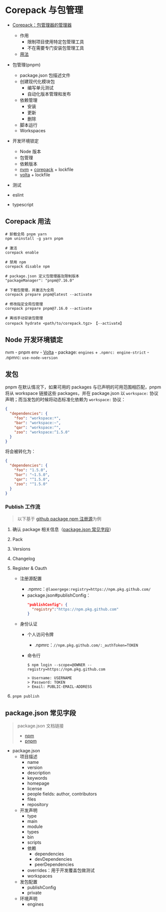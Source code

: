 # Corepack 与包管理

- [Corepack：包管理器的管理器](https://nodejs.org/api/corepack.html)
  - 作用
    - 限制项目使用特定包管理工具
    - 不在需要专门安装包管理工具
  - [用法](#corepack-用法)
- 包管理(pnpm)
  - package.json 包描述文件
  - 创建现代化模块包
    - 编写单元测试
    - 自动化版本管理和发布
  - 依赖管理
    - 安装
    - 更新
    - 删除
  - 脚本运行
  - Workspaces
- 开发环境锁定
  - Node 版本
  - 包管理
  - 依赖版本
  - [nvm](https://github.com/nvm-sh/nvm) + [corepack](https://github.com/nodejs/corepack) + lockfile
  - [volta](https://github.com/volta-cli/volta) + lockfile


- 测试
- eslint
- typescript

## Corepack 用法

```
# 卸载全局 pnpm yarn
npm uninstall -g yarn pnpm

# 激活
corepack enable

# 禁用 npm
corepack disable npm 

# package.json 定义包管理器及限制版本 
"packageManager": "pnpm@7.16.0"

# 下载包管理，并激活为全局
corepack prepare pnpm@latest --activate

# 修改指定全局包管理
corepack prepare pnpm@7.16.0 --activate

# 离线手动安装包管理
corepack hydrate <path/to/corepack.tgz> 【--activate】
```

## Node 开发环境锁定

nvm
          - pnpm env
          - [Volta](https://docs.volta.sh/guide/)
          - package: `engines` + `.npmrc: engine-strict`
          - .npmrc: `use-node-version`



## 发包

pnpm 在默认情况下，如果可用的 packages 与已声明的可用范围相匹配，pnpm 将从 workspace 链接这些 packages，并在 package.json 以 `workspace:` 协议声明；而当发包的时候将动态标准化依赖为 `workspace:` 协议：

```json
{
  "dependencies": {
    "foo": "workspace:*",
    "bar": "workspace:~",
    "qar": "workspace:^",
    "zoo": "workspace:^1.5.0"
  }
}
```

将会被转化为：

```json
{
  "dependencies": {
    "foo": "1.5.0",
    "bar": "~1.5.0",
    "qar": "^1.5.0",
    "zoo": "^1.5.0"
  }
}
```

### Publish 工作流

> 以下基于 [github package npm 注册源](https://docs.github.com/cn/packages/working-with-a-github-packages-registry/working-with-the-npm-registry)为例

1. 确认 package 相关信息（[package.json 常见字段](#packagejson-常见字段)）
2. Pack
3. Versions
4. Changelog
5. Register & Oauth

   - 注册源配置
     - .npmrc：`@laoergege:registry=https://npm.pkg.github.com/`
     - package.json#publishConfig：
       ```json
       "publishConfig": {
         "registry":"https://npm.pkg.github.com"
       }
       ```
   - 身份认证

     - 个人访问令牌
       - .npmrc：`//npm.pkg.github.com/:_authToken=TOKEN`
     - 命令行

       ```shell
       $ npm login --scope=@OWNER --registry=https://npm.pkg.github.com

       > Username: USERNAME
       > Password: TOKEN
       > Email: PUBLIC-EMAIL-ADDRESS
       ```

6. `pnpm publish`

## package.json 常见字段

> package.json 文档链接
>
> - [npm](https://docs.npmjs.com/cli/v8/configuring-npm/package-json)
> - [pnpm](https://pnpm.io/zh/package_json)

- package.json
  - 项目描述
    - name
    - version
    - description
    - keywords
    - homepage
    - license
    - people fields: author, contributors
    - files
    - repository
  - 开发声明
    - type
    - main
    - module
    - types
    - bin
    - scripts
    - 依赖
      - dependencies
      - devDependencies
      - peerDependencies
    - overrides：用于开发覆盖包做测试
    - workspaces
  - 发包配置
    - publishConfig
    - private
  - 环境声明
    - engines
